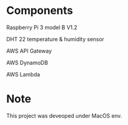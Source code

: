 # Components 
Raspberry Pi 3 model B V1.2

DHT 22 temperature & humidity sensor

AWS API Gateway

AWS DynamoDB

AWS Lambda

# Note
This project was deveoped under MacOS env.
